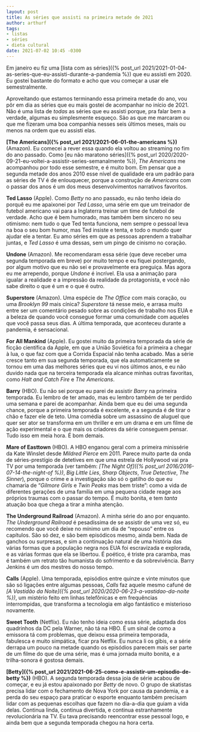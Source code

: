 ```yaml
---
layout: post
title: As séries que assisti na primeira metade de 2021
author: arthurf
tags:
- listas
- séries
- dieta cultural
date: 2021-07-02 10:45 -0300
---
```

Em janeiro eu fiz uma [lista com as séries]({% post_url 2021/2021-01-04-as-series-que-eu-assisti-durante-a-pandemia %}) que eu assisti em 2020. Eu gostei bastante do formato e acho que vou começar a usar ele semestralmente.

Aproveitando que estamos terminando essa primeira metade do ano, vou pôr em dia as séries que eu mais gostei de acompanhar no início de 2021. Não é uma lista de *todas* as séries que eu assisti porque, pra falar bem a verdade, algumas eu simplesmente esqueço. São as que me marcaram ou que me fizeram uma boa companhia nesses seis últimos meses, mais ou menos na ordem que eu assisti elas.

**[The Americans]({% post_url 2021/2021-06-01-the-americans %})** (Amazon). Eu comecei a rever essa quando ela voltou ao streaming no fim do ano passado. Como [eu não maratono séries]({% post_url 2020/2020-09-21-eu-voltei-a-assistir-series-semanalmente %}), *The Americans* me acompanhou por todo esse semestre, e é muito bom. Em pensar que a segunda metade dos anos 2010 esse nível de qualidade era um padrão para as séries de TV é de enlouquecer, porque a construção de *Americans* com o passar dos anos é um dos meus desenvolvimentos narrativos favoritos.

**Ted Lasso** (Apple). Como *Betty* no ano passado, eu não tenho ideia do porquê eu me apaixonei por *Ted Lasso*, uma série em que um treinador de futebol americano vai para a Inglaterra treinar um time de futebol de verdade. Acho que é bem humorado, mas também bem sincero no seu otimismo: nem tudo o que Ted tenta funciona, nem sempre o pessoal leva na boa o seu bom humor, mas Ted insiste e tenta, e todo o mundo quer ajudar ele a tentar. Eu amo séries em que as pessoas aprendem a trabalhar juntas, e *Ted Lasso* é uma dessas, sem um pingo de cinismo no coração.

**Undone** (Amazon). Me recomendaram essa série (que deve receber uma segunda temporada em breve) por muito tempo e eu fiquei postergando, por algum motivo que eu não sei e provavelmente era preguiça. Mas agora eu me arrependo, porque *Undone* é incrível. Ela usa a animação para igualar a realidade e a impressão da realidade da protagonista, e você não sabe direito o que é um e o que é outro.

**Superstore** (Amazon). Uma espécie de *The Office* com mais coração, ou uma *Brooklyn 99* mais cínica? *Superstore* tá nesse meio, e arrasa muito entre ser um comentário pesado sobre as condições de trabalho nos EUA e a beleza de quando você consegue formar uma comunidade com aqueles que você passa seus dias. A última temporada, que aconteceu durante a pandemia, é sensacional.

**For All Mankind** (Apple). Eu gostei muito da primeira temporada da série de ficção científica da Apple, em que a União Soviética foi a primeira a chegar à lua, o que faz com que a Corrida Espacial não tenha acabado. Mas a série cresce tanto em sua segunda temporada, que ela automaticamente se tornou em uma das melhores séries que eu vi nos últimos anos, e eu não duvido nada que na terceira temporada ela alcance minhas outras favoritas, como *Halt and Catch Fire* e *The Americans*.

**Barry** (HBO). Eu não sei porque eu parei de assistir *Barry* na primeira temporada. Eu lembro de ter amado, mas eu lembro também de ter perdido uma semana e parei de acompanhar. Ainda bem que eu dei uma segunda chance, porque a primeira temporada é excelente, e a segunda é de tirar o chão e fazer ele de teto. Uma comédia sobre um assassino de aluguel que quer ser ator se transforma em um thriller e em um drama e em um filme de ação experimental e o que mais os criadores da série conseguem pensar. Tudo isso em meia hora. É bom demais.

**Mare of Easttown** (HBO). A HBO enganou geral com a primeira minissérie da Kate Winslet desde *Mildred Pierce* em 2011. Parece muito parte da onda de séries-prestígio de detetives em que uma estrela de Hollywood vai pra TV por uma temporada (ver também: *[The Night Of]({% post_url 2016/2016-07-14-the-night-of %})*, *Big Little Lies*, *Sharp Objects*, *True Detective*, *The Sinner*), porque o crime e a investigação são só o gatilho do que eu chamaria de “*Gilmore Girls* e *Twin Peaks* mas bem triste”: como a vida de diferentes gerações de uma família em uma pequena cidade reage aos próprios traumas com o passar do tempo. É muito bonita, e tem *tanta* atuação boa que chega a tirar a minha atenção.

**The Underground Railroad** (Amazon). A minha série do ano por enquanto. *The Underground Railroad* é pesadíssima de se assistir de uma vez só, eu recomendo que você deixe no mínimo um dia de “repouso” entre os capítulos. São só dez, e são bem episódicos mesmo, ainda bem. Nada de ganchos ou surpresas, e sim a continuação natural de uma história das várias formas que a população negra nos EUA foi escravizada e explorada, e as várias formas que ela se libertou. É poético, é triste pra caramba, mas é também um retrato tão humanista do sofrimento e da sobrevivência. Barry Jenkins é um dos mestres do nosso tempo.

**Calls** (Apple). Uma temporada, episódios entre quinze e vinte minutos que são só ligações entre algumas pessoas, *Calls* faz aquele mesmo cafuné de *[A Vastidão da Noite]({% post_url 2020/2020-06-23-a-vastidao-da-noite %})*, um mistério feito em linhas telefônicas e em frequências interrompidas, que transforma a tecnologia em algo fantástico e misterioso novamente.

**Sweet Tooth** (Netflix). Eu não tenho ideia como essa série, adaptada dos quadrinhos da DC pela Warner, não tá na HBO. É um sinal de como a emissora tá com problemas, que deixou essa primeira temporada, fabulesca e muito simpática, ficar pra Netflix. Eu nunca li os gibis, e a série derrapa um pouco na metade quando os episódios parecem mais ser parte de um filme do que de uma série, mas é uma jornada muito bonita, e a trilha-sonora é gostosa demais.

**[Betty]({% post_url 2021/2021-06-25-como-e-assistir-um-episodio-de-betty %})** (HBO). A segunda temporada dessa joia de série acabou de começar, e eu já estou apaixonado por *Betty* de novo. O grupo de skatistas precisa lidar com o fechamento de Nova York por causa da pandemia, e a perda do seu espaço para praticar o esporte enquanto também precisam lidar com as pequenas escolhas que fazem no dia-a-dia que guiam a vida delas. Continua linda, continua divertida, e continua estranhamente revolucionária na TV. Eu tava precisando reencontrar esse pessoal logo, e ainda bem que a segunda temporada chegou na hora certa.
